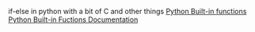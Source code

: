 if-else in python with a bit of C and other things
[Python Built-in functions](https://www.w3schools.com/python/python_ref_functions.asp)
[Python Built-in Fuctions Documentation](https://docs.python.org/3/library/functions.html)